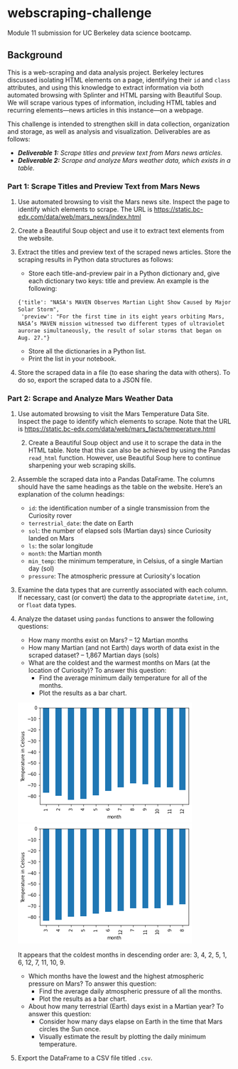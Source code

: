 # webscraping-challenge
Module 11 submission for UC Berkeley data science bootcamp.


## Background
This is a web-scraping and data analysis project. Berkeley lectures discussed isolating HTML elements on a page, identifying their `id` and `class` attributes, and using this knowledge to extract information via both automated browsing with Splinter and HTML parsing with Beautiful Soup. We will scrape various types of information, including HTML tables and recurring elements—news articles in this instance—on a webpage.

This challenge is intended to strengthen skill in data collection, organization and storage, as well as analysis and visualization. Deliverables are as follows:

- *__Deliverable 1:__ Scrape titles and preview text from Mars news articles.*
- *__Deliverable 2:__ Scrape and analyze Mars weather data, which exists in a table.*

### Part 1: Scrape Titles and Preview Text from Mars News
1. Use automated browsing to visit the Mars news site. Inspect the page to identify which elements to scrape. The URL is https://static.bc-edx.com/data/web/mars_news/index.html

2. Create a Beautiful Soup object and use it to extract text elements from the website.

3. Extract the titles and preview text of the scraped news articles. Store the scraping results in Python data structures as follows:
    * Store each title-and-preview pair in a Python dictionary and, give each dictionary two keys: title and preview. An example is the following:

    ```
    {'title': "NASA's MAVEN Observes Martian Light Show Caused by Major Solar Storm", 
     'preview': "For the first time in its eight years orbiting Mars, NASA’s MAVEN mission witnessed two different types of ultraviolet aurorae simultaneously, the result of solar storms that began on Aug. 27."}
    ```
    * Store all the dictionaries in a Python list.
    * Print the list in your notebook.

4. Store the scraped data in a file (to ease sharing the data with others). To do so, export the scraped data to a JSON file.

### Part 2: Scrape and Analyze Mars Weather Data
1. Use automated browsing to visit the Mars Temperature Data Site. Inspect the page to identify which elements to scrape. Note that the URL is https://static.bc-edx.com/data/web/mars_facts/temperature.html

    2. Create a Beautiful Soup object and use it to scrape the data in the HTML table. Note that this can also be achieved by using the Pandas `read_html` function. However, use Beautiful Soup here to continue sharpening your web scraping skills.

3. Assemble the scraped data into a Pandas DataFrame. The columns should have the same headings as the table on the website. Here’s an explanation of the column headings:

    * `id`: the identification number of a single transmission from the Curiosity rover
    * `terrestrial_date`: the date on Earth
    * `sol`: the number of elapsed sols (Martian days) since Curiosity landed on Mars
    * `ls`: the solar longitude
    * `month`: the Martian month
    * `min_temp`: the minimum temperature, in Celsius, of a single Martian day (sol)
    * `pressure`: The atmospheric pressure at Curiosity's location

4. Examine the data types that are currently associated with each column. If necessary, cast (or convert) the data to the appropriate `datetime`, `int`, or `float` data types.

5. Analyze the dataset using `pandas` functions to answer the following questions:
    * How many months exist on Mars? – 12 Martian months
    * How many Martian (and not Earth) days worth of data exist in the scraped dataset? – 1,867 Martian days (sols)
    * What are the coldest and the warmest months on Mars (at the location of Curiosity)? To answer this question:
        * Find the average minimum daily temperature for all of the months.
        * Plot the results as a bar chart.
        
    ![Average Temperature by Month](output/avg_temp_by_month.png)
    ![Average Temperature by Month – Descending](output/desc_avg_temp.png)
    
    It appears that the coldest months in descending order are: 3, 4, 2, 5, 1, 6, 12, 7, 11, 10, 9.
    
    * Which months have the lowest and the highest atmospheric pressure on Mars? To answer this question:
        * Find the average daily atmospheric pressure of all the months.
        * Plot the results as a bar chart.
    * About how many terrestrial (Earth) days exist in a Martian year? To answer this question:
        * Consider how many days elapse on Earth in the time that Mars circles the Sun once.
        * Visually estimate the result by plotting the daily minimum temperature.

6. Export the DataFrame to a CSV file titled `.csv`.
